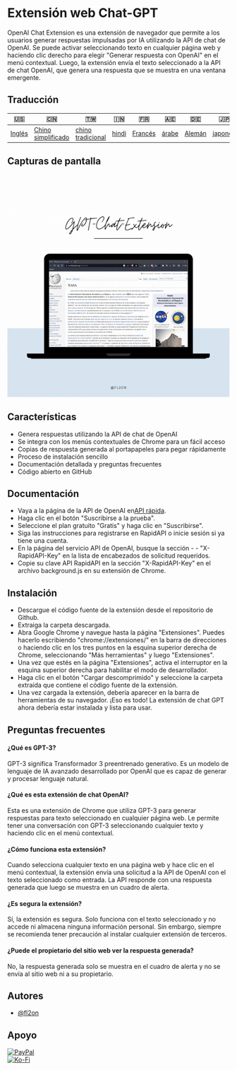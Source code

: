 # Extensión web Chat-GPT

OpenAI Chat Extension es una extensión de navegador que permite a los usuarios generar respuestas impulsadas por IA utilizando la API de chat de OpenAI. Se puede activar seleccionando texto en cualquier página web y haciendo clic derecho para elegir "Generar respuesta con OpenAI" en el menú contextual. Luego, la extensión envía el texto seleccionado a la API de chat OpenAI, que genera una respuesta que se muestra en una ventana emergente.

## Traducción

| 🇺🇸                | 🇨🇳                                  | 🇹🇼                                 | 🇮🇳                  | 🇫🇷                    | 🇦🇪                  | 🇩🇪                   | 🇯🇵                    | 🇪🇸                    |
| ------------------- | ------------------------------------- | ------------------------------------ | --------------------- | ----------------------- | --------------------- | ---------------------- | ----------------------- | ----------------------- |
| [Inglés](README.md) | [Chino simplificado](README.zh-CN.md) | [chino tradicional](README.zh-TW.md) | [hindi](README.hi.md) | [Francés](README.fr.md) | [árabe](README.ar.md) | [Alemán](README.de.md) | [japonés](README.ja.md) | [Español](README.es.md) |

## Capturas de pantalla

![App Screenshot](https://raw.githubusercontent.com/fl2on/GPT-Chat-Extension/main/GPT-Chat-Extension.gif)

## Características

-   Genera respuestas utilizando la API de chat de OpenAI
-   Se integra con los menús contextuales de Chrome para un fácil acceso
-   Copias de respuesta generada al portapapeles para pegar rápidamente
-   Proceso de instalación sencillo
-   Documentación detallada y preguntas frecuentes
-   Código abierto en GitHub

## Documentación

-   Vaya a la página de la API de OpenAI en[API rápida](https://rapidapi.com/liuzhaolong765481/api/chatgpt-chatgpt3-5-chatgpt4/).
-   Haga clic en el botón "Suscribirse a la prueba".
-   Seleccione el plan gratuito "Gratis" y haga clic en "Suscribirse".
-   Siga las instrucciones para registrarse en RapidAPI o inicie sesión si ya tiene una cuenta.
-   En la página del servicio API de OpenAI, busque la sección - - "X-RapidAPI-Key" en la lista de encabezados de solicitud requeridos.
-   Copie su clave API RapidAPI en la sección "X-RapidAPI-Key" en el archivo background.js en su extensión de Chrome.

## Instalación

-   Descargue el código fuente de la extensión desde el repositorio de Github.
-   Extraiga la carpeta descargada.
-   Abra Google Chrome y navegue hasta la página "Extensiones". Puedes hacerlo escribiendo "chrome://extensiones/" en la barra de direcciones o haciendo clic en los tres puntos en la esquina superior derecha de Chrome, seleccionando "Más herramientas" y luego "Extensiones".
-   Una vez que estés en la página "Extensiones", activa el interruptor en la esquina superior derecha para habilitar el modo de desarrollador.
-   Haga clic en el botón "Cargar descomprimido" y seleccione la carpeta extraída que contiene el código fuente de la extensión.
-   Una vez cargada la extensión, debería aparecer en la barra de herramientas de su navegador.
    ¡Eso es todo! La extensión de chat GPT ahora debería estar instalada y lista para usar.

## Preguntas frecuentes

#### ¿Qué es GPT-3?

GPT-3 significa Transformador 3 preentrenado generativo. Es un modelo de lenguaje de IA avanzado desarrollado por OpenAI que es capaz de generar y procesar lenguaje natural.

#### ¿Qué es esta extensión de chat OpenAI?

Esta es una extensión de Chrome que utiliza GPT-3 para generar respuestas para texto seleccionado en cualquier página web. Le permite tener una conversación con GPT-3 seleccionando cualquier texto y haciendo clic en el menú contextual.

#### ¿Cómo funciona esta extensión?

Cuando selecciona cualquier texto en una página web y hace clic en el menú contextual, la extensión envía una solicitud a la API de OpenAI con el texto seleccionado como entrada. La API responde con una respuesta generada que luego se muestra en un cuadro de alerta.

#### ¿Es segura la extensión?

Sí, la extensión es segura. Solo funciona con el texto seleccionado y no accede ni almacena ninguna información personal. Sin embargo, siempre se recomienda tener precaución al instalar cualquier extensión de terceros.

#### ¿Puede el propietario del sitio web ver la respuesta generada?

No, la respuesta generada solo se muestra en el cuadro de alerta y no se envía al sitio web ni a su propietario.

## Autores

-   [@fl2on](https://www.github.com/fl2on)

## Apoyo

[![PayPal](https://img.shields.io/badge/PayPal-00457C?style=for-the-badge&logo=paypal&logoColor=white)](https://paypal.me/nova355killer)  
[![Ko-Fi](https://img.shields.io/badge/kofi-00457C?style=for-the-badge&logo=ko-fi&logoColor=white)](https://ko-fi.com/nova355)
